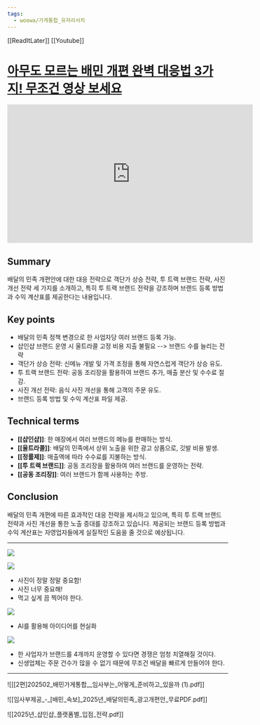 ```yaml
---
tags:
  - woowa/가게통합_유저리서치
---
```


[[ReadItLater]] [[Youtube]]

# [아무도 모르는 배민 개편 완벽 대응법 3가지! 무조건 영상 보세요](https://www.youtube.com/watch?v=FgcMdspYPOk)

<iframe width="560" height="315" src="https://www.youtube-nocookie.com/embed/FgcMdspYPOk" title="YouTube video player" frameborder="0" allow="accelerometer; autoplay; clipboard-write; encrypted-media; gyroscope; picture-in-picture" allowfullscreen></iframe>



## Summary
배달의 민족 개편안에 대한 대응 전략으로 객단가 상승 전략, 투 트랙 브랜드 전략, 사진 개선 전략 세 가지를 소개하고, 특히 투 트랙 브랜드 전략을 강조하며 브랜드 등록 방법과 수익 계산표를 제공한다는 내용입니다.
## Key points
- 배달의 민족 정책 변경으로 한 사업자당 여러 브랜드 등록 가능.
- 샵인샵 브랜드 운영 시 울트라콜 고정 비용 지출 불필요 --> 브랜드 수를 늘리는 전략
- 객단가 상승 전략: 신메뉴 개발 및 가격 조정을 통해 자연스럽게 객단가 상승 유도.
- 투 트랙 브랜드 전략: 공동 조리장을 활용하여 브랜드 추가, 매출 분산 및 수수료 절감.
- 사진 개선 전략: 음식 사진 개선을 통해 고객의 주문 유도.
- 브랜드 등록 방법 및 수익 계산표 파일 제공.
## Technical terms
- **[[샵인샵]]**: 한 매장에서 여러 브랜드의 메뉴를 판매하는 방식.
- **[[울트라콜]]**: 배달의 민족에서 상위 노출을 위한 광고 상품으로, 깃발 비용 발생.
- **[[정률제]]**: 매출액에 따라 수수료를 지불하는 방식.
- **[[투 트랙 브랜드]]**: 공동 조리장을 활용하여 여러 브랜드를 운영하는 전략.
- **[[공동 조리장]]**: 여러 브랜드가 함께 사용하는 주방.
## Conclusion
배달의 민족 개편에 따른 효과적인 대응 전략을 제시하고 있으며, 특히 투 트랙 브랜드 전략과 사진 개선을 통한 노출 증대를 강조하고 있습니다.  제공되는 브랜드 등록 방법과 수익 계산표는 자영업자들에게 실질적인 도움을 줄 것으로 예상됩니다.


----
![](https://i.imgur.com/AuUBQ39.png)

![](https://i.imgur.com/gBEMfhJ.png)
- 사진이 정말 정말 중요함!
- 사진 너무 중요해!
- 먹고 싶게 끔 찍어야 한다.

![](https://i.imgur.com/zh75gHB.png)
- AI를 활용해 아이디어를 현실화


![](https://i.imgur.com/AZDS1nl.png)

- 한 사업자가 브랜드를 4개까지 운영할 수 있다면 경쟁은 엄청 치열해질 것이다.
- 신생업체는 주문 건수가 많을 수 없기 때문에 무조건 배달을 빠르게 만들어야 한다.

---


![[[2편]202502_배민가게통합__임사부는_어떻게_준비하고_있을까 (1).pdf]]

![[임사부제공_-_[배민_속보]_2025년_배달의민족_광고개편안_무료PDF.pdf]]

![[2025년_샵인샵_플랫폼별_입점_전략.pdf]]